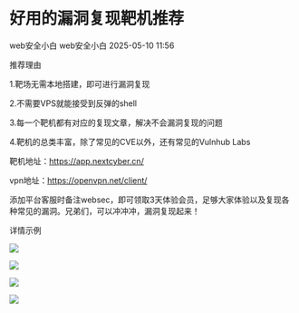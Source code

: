 #  好用的漏洞复现靶机推荐   
web安全小白  web安全小白   2025-05-10 11:56  
  
推荐理由  
  
1.靶场无需本地搭建，即可进行漏洞复现  
  
2.不需要VPS就能接受到反弹的shell  
  
3.每一个靶机都有对应的复现文章，解决不会漏洞复现的问题  
  
4.靶机的总类丰富，除了常见的CVE以外，还有常见的Vulnhub Labs  
  
  
靶机地址：https://app.nextcyber.cn/  
  
vpn地址：https://openvpn.net/client/  
  
添加平台客服时备注websec，即可领取3天体验会员，足够大家体验以及复现各种常见的漏洞。兄弟们，可以冲冲冲，漏洞复现起来！  
  
详情示例  
  
![](https://mmbiz.qpic.cn/mmbiz_png/HOYhLLAPjoSRdb654N76yHpFSq9KE9rhTL08slZBaQaCtnGSDs9Z9IfAzwWRAKxicxQcCzuF1Hcer9k1NiajRPUw/640?wx_fmt=png&from=appmsg "")  
  
![](https://mmbiz.qpic.cn/mmbiz_png/HOYhLLAPjoSRdb654N76yHpFSq9KE9rhDicqIP6LOPUKu7botuLTagM1mnBRUPf37fVURibVZnFTf5ZEaav2af2w/640?wx_fmt=png&from=appmsg "")  
  
![](https://mmbiz.qpic.cn/mmbiz_png/HOYhLLAPjoSRdb654N76yHpFSq9KE9rhiazIbuT9P6GOPaSlempCdo0pOMKnicKClTf85fQCPGasbOia7JT5EH0jg/640?wx_fmt=png&from=appmsg "")  
  
![](https://mmbiz.qpic.cn/mmbiz_png/HOYhLLAPjoSRdb654N76yHpFSq9KE9rhYCfVzEsho10gdwTA4slMcSIiaRia5b4nye6V7rQtvrla5kX555PzPumw/640?wx_fmt=png&from=appmsg "")  
  
  
  
  
